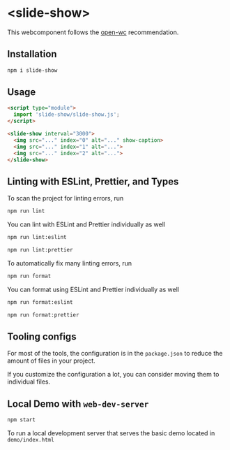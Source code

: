 # \<slide-show>

This webcomponent follows the [open-wc](https://github.com/open-wc/open-wc) recommendation.

## Installation
```bash
npm i slide-show
```

## Usage
```html
<script type="module">
  import 'slide-show/slide-show.js';
</script>

<slide-show interval="3000">
  <img src="..." index="0" alt="..." show-caption>
  <img src="..." index="1" alt="...">
  <img src="..." index="2" alt="...">
</slide-show>
```

## Linting with ESLint, Prettier, and Types
To scan the project for linting errors, run
```bash
npm run lint
```

You can lint with ESLint and Prettier individually as well
```bash
npm run lint:eslint
```
```bash
npm run lint:prettier
```

To automatically fix many linting errors, run
```bash
npm run format
```

You can format using ESLint and Prettier individually as well
```bash
npm run format:eslint
```
```bash
npm run format:prettier
```


## Tooling configs

For most of the tools, the configuration is in the `package.json` to reduce the amount of files in your project.

If you customize the configuration a lot, you can consider moving them to individual files.

## Local Demo with `web-dev-server`
```bash
npm start
```
To run a local development server that serves the basic demo located in `demo/index.html`
